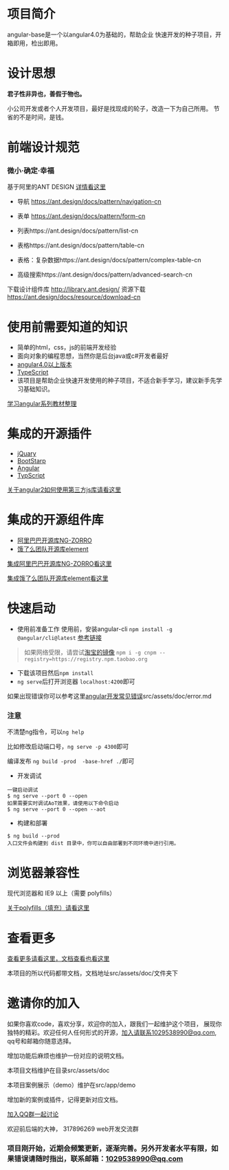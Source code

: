 # 项目简介
angular-base是一个以angular4.0为基础的，帮助企业
快速开发的种子项目，开箱即用，检出即用。

# 设计思想
**君子性非异也，善假于物也。**

小公司开发或者个人开发项目，最好是找现成的轮子，改造一下为自己所用。
节省的不是时间，是钱。

# 前端设计规范

### 微小·确定·幸福

基于阿里的ANT DESIGN [详情看这里](https://ant.design/docs/spec/introduce-cn)
- 导航 https://ant.design/docs/pattern/navigation-cn

- 表单 https://ant.design/docs/pattern/form-cn

- 列表https://ant.design/docs/pattern/list-cn

- 表格https://ant.design/docs/pattern/table-cn

- 表格：复杂数据https://ant.design/docs/pattern/complex-table-cn

- 高级搜索https://ant.design/docs/pattern/advanced-search-cn
 
 下载设计组件库 http://library.ant.design/
 资源下载 https://ant.design/docs/resource/download-cn

# 使用前需要知道的知识

- 简单的html，css，js的前端开发经验
- 面向对象的编程思想，当然你是后台java或c#开发者最好
- [angular4.0以上版本](https://angular.cn/)
- [TypeScript](https://www.tslang.cn/)
- 该项目是帮助企业快速开发使用的种子项目，不适合新手学习，建议新手先学习基础知识。

[学习angular系列教材整理](src/assets/doc/studay.md)




# 集成的开源插件
- [jQuary](https://jquery.com/)
- [BootStarp](http://www.bootcss.com/)
- [Angular](https://angular.cn/)
- [TypScript](https://www.tslang.cn/)

[关于angular2如何使用第三方js库请看这里](http://www.jianshu.com/p/02a3ced24366)

# 集成的开源组件库
- [阿里巴巴开源库NG-ZORRO](https://ng.ant.design/#/docs/angular/introduce)
- [饿了么团队开源库element](https://element-angular.faas.ele.me/guide/install)

[集成阿里巴巴开源库NG-ZORRO看这里](https://ng.ant.design/#/docs/angular/getting-started)

[集成饿了么团队开源库element看这里](https://element-angular.faas.ele.me/guide/install)

# 快速启动
- 使用前准备工作
使用前，安装angular-cli `npm install -g @angular/cli@latest`
[参考链接](https://github.com/angular/angular-cli)
> 如果网络受限，请尝试[淘宝的镜像](https://github.com/cnpm/cnpm)
> `npm i -g cnpm --registry=https://registry.npm.taobao.org`

- 下载该项目然后`npm install`
- `ng serve`后打开浏览器 `localhost:4200`即可

如果出现错误你可以参考这里[angular开发常见错误](src/assets/doc/error.md)src/assets/doc/error.md
### 注意
不清楚ng指令，可以`ng help`

比如修改启动端口号，`ng serve -p 4300`即可

编译发布 `ng build -prod  -base-href ./`即可


- 开发调试
```
一键启动调试
$ ng serve --port 0 --open
如果需要实时调试AoT效果，请使用以下命令启动
$ ng serve --port 0 --open --aot
```
-  构建和部署
```
$ ng build --prod
入口文件会构建到 dist 目录中，你可以自由部署到不同环境中进行引用。
```

# 浏览器兼容性
现代浏览器和 IE9 以上（需要 polyfills）

[关于polyfills（填充）请看这里](src/assets/doc/polysills.md)

# 查看更多

[查看更多请看这里，文档查看也看这里](src/assets/doc/index.md)

本项目的所以代码都带文档，文档地址src/assets/doc/文件夹下

# 邀请你的加入

如果你喜欢code，喜欢分享，欢迎你的加入，跟我们一起维护这个项目，
展现你独特的精彩。欢迎任何人任何形式的开源，加入请联系1029538990@qq.com,
qq号和邮箱你随意选择。

增加功能后麻烦也维护一份对应的说明文档。

本项目文档维护在目录src/assets/doc

本项目案例展示（demo）维护在src/app/demo

增加新的案例或插件，记得更新对应文档。


[加入QQ群一起讨论](https://jq.qq.com/?_wv=1027&k=50KMIsW)

欢迎前后端的大神， 317896269 web开发交流群

### 项目刚开始，近期会频繁更新，逐渐完善。另外开发者水平有限，如果错误请随时指出，联系邮箱：1029538990@qq.com
